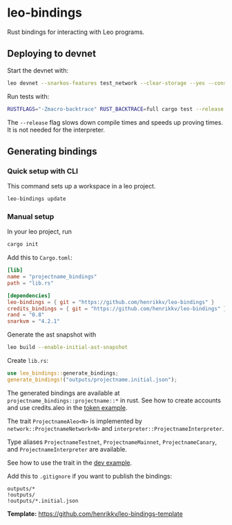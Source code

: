# leo-bindings

Rust bindings for interacting with Leo programs.


## Deploying to devnet

Start the devnet with:
```bash
leo devnet --snarkos-features test_network --clear-storage --yes --consensus-heights 0,1,2,3,4,5,6,7,8,9 --snarkos ~/.cargo/bin/snarkos --tmux
```

Run tests with:
```bash
RUSTFLAGS="-Zmacro-backtrace" RUST_BACKTRACE=full cargo test --release -- --nocapture
```
The `--release` flag slows down compile times and speeds up proving times.
It is not needed for the interpreter.

## Generating bindings

### Quick setup with CLI

This command sets up a workspace in a leo project.

```bash
leo-bindings update
```

### Manual setup

In your leo project, run
```bash
cargo init
```

Add this to `Cargo.toml`:
```toml
[lib]
name = "projectname_bindings"
path = "lib.rs"

[dependencies]
leo-bindings = { git = "https://github.com/henrikkv/leo-bindings" }
credits_bindings = { git = "https://github.com/henrikkv/leo-bindings" }
rand = "0.8"
snarkvm = "4.2.1"
```

Generate the ast snapshot with
```bash
leo build --enable-initial-ast-snapshot
```

Create `lib.rs`:
```rust
use leo_bindings::generate_bindings;
generate_bindings!("outputs/projectname.initial.json");
```
The generated bindings are available at `projectname_bindings::projectname::*` in rust.
See how to create accounts and use credits.aleo in the [token example](examples/token/tests/simple_test.rs).


The trait `ProjectnameAleo<N>` is implemented by `network::ProjectnameNetwork<N>` and `interpreter::ProjectnameInterpreter`.

Type aliases `ProjectnameTestnet`, `ProjectnameMainnet`, `ProjectnameCanary`, and `ProjectnameInterpreter` are available.

See how to use the trait in the [dev example](examples/dev/tests/simple_test.rs).

Add this to `.gitignore` if you want to publish the bindings:
```gitignore
outputs/*
!outputs/
!outputs/*.initial.json
```

**Template:** https://github.com/henrikkv/leo-bindings-template

